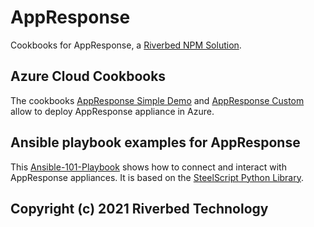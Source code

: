 # AppResponse

Cookbooks for AppResponse, a [Riverbed NPM Solution](https://www.riverbed.com/solutions/network-performance-monitoring.html).

## Azure Cloud Cookbooks

The cookbooks [AppResponse Simple Demo](Azure-Cloud-Cookbooks/101-appresponse-simple-demo) and [AppResponse Custom](Azure-Cloud-Cookbooks/102-appresponse-custom) allow to deploy AppResponse appliance in Azure.

## Ansible playbook examples for AppResponse

This [Ansible-101-Playbook](Ansible-101-Playbook) shows how to connect and interact with AppResponse appliances. It is based on the [SteelScript Python Library](https://github.com/riverbed/steelscript).

## Copyright (c) 2021 Riverbed Technology
